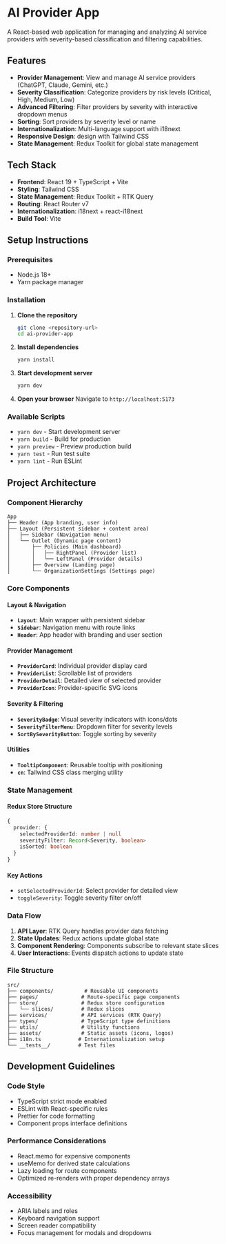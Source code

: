 # AI Provider App

A React-based web application for managing and analyzing AI service providers with severity-based classification and filtering capabilities.

## Features

- **Provider Management**: View and manage AI service providers (ChatGPT, Claude, Gemini, etc.)
- **Severity Classification**: Categorize providers by risk levels (Critical, High, Medium, Low)
- **Advanced Filtering**: Filter providers by severity with interactive dropdown menus
- **Sorting**: Sort providers by severity level or name
- **Internationalization**: Multi-language support with i18next
- **Responsive Design**: design with Tailwind CSS
- **State Management**: Redux Toolkit for global state management

## Tech Stack

- **Frontend**: React 19 + TypeScript + Vite
- **Styling**: Tailwind CSS
- **State Management**: Redux Toolkit + RTK Query
- **Routing**: React Router v7
- **Internationalization**: i18next + react-i18next
- **Build Tool**: Vite

## Setup Instructions

### Prerequisites
- Node.js 18+ 
- Yarn package manager

### Installation

1. **Clone the repository**
   ```bash
   git clone <repository-url>
   cd ai-provider-app
   ```

2. **Install dependencies**
   ```bash
   yarn install
   ```

3. **Start development server**
   ```bash
   yarn dev
   ```

4. **Open your browser**
   Navigate to `http://localhost:5173`

### Available Scripts

- `yarn dev` - Start development server
- `yarn build` - Build for production
- `yarn preview` - Preview production build
- `yarn test` - Run test suite
- `yarn lint` - Run ESLint

## Project Architecture

### Component Hierarchy

```
App
├── Header (App branding, user info)
├── Layout (Persistent sidebar + content area)
│   ├── Sidebar (Navigation menu)
│   └── Outlet (Dynamic page content)
│       ├── Policies (Main dashboard)
│       │   ├── RightPanel (Provider list)
│       │   └── LeftPanel (Provider details)
│       ├── Overview (Landing page)
│       └── OrganizationSettings (Settings page)
```

### Core Components

#### Layout & Navigation
- **`Layout`**: Main wrapper with persistent sidebar
- **`Sidebar`**: Navigation menu with route links
- **`Header`**: App header with branding and user section

#### Provider Management
- **`ProviderCard`**: Individual provider display card
- **`ProviderList`**: Scrollable list of providers
- **`ProviderDetail`**: Detailed view of selected provider
- **`ProviderIcon`**: Provider-specific SVG icons

#### Severity & Filtering
- **`SeverityBadge`**: Visual severity indicators with icons/dots
- **`SeverityFilterMenu`**: Dropdown filter for severity levels
- **`SortBySeverityButton`**: Toggle sorting by severity

#### Utilities
- **`TooltipComponent`**: Reusable tooltip with positioning
- **`cn`**: Tailwind CSS class merging utility

### State Management

#### Redux Store Structure
```typescript
{
  provider: {
    selectedProviderId: number | null
    severityFilter: Record<Severity, boolean>
    isSorted: boolean
  }
}
```

#### Key Actions
- `setSelectedProviderId`: Select provider for detailed view
- `toggleSeverity`: Toggle severity filter on/off

### Data Flow

1. **API Layer**: RTK Query handles provider data fetching
2. **State Updates**: Redux actions update global state
3. **Component Rendering**: Components subscribe to relevant state slices
4. **User Interactions**: Events dispatch actions to update state

### File Structure

```
src/
├── components/          # Reusable UI components
├── pages/              # Route-specific page components
├── store/              # Redux store configuration
│   └── slices/         # Redux slices
├── services/           # API services (RTK Query)
├── types/              # TypeScript type definitions
├── utils/              # Utility functions
├── assets/             # Static assets (icons, logos)
├── i18n.ts            # Internationalization setup
└── __tests__/         # Test files
```

## Development Guidelines

### Code Style
- TypeScript strict mode enabled
- ESLint with React-specific rules
- Prettier for code formatting
- Component props interface definitions

### Performance Considerations
- React.memo for expensive components
- useMemo for derived state calculations
- Lazy loading for route components
- Optimized re-renders with proper dependency arrays

### Accessibility
- ARIA labels and roles
- Keyboard navigation support
- Screen reader compatibility
- Focus management for modals and dropdowns
